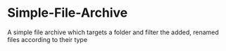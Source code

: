 # Simple-File-Archive
A simple file archive which targets a folder and filter the added, renamed files according to their type
